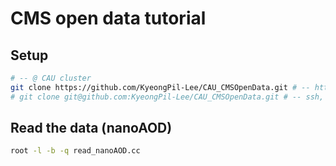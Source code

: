 # CMS open data tutorial

## Setup
```bash
# -- @ CAU cluster
git clone https://github.com/KyeongPil-Lee/CAU_CMSOpenData.git # -- https version
# git clone git@github.com:KyeongPil-Lee/CAU_CMSOpenData.git # -- ssh, if you have registered ssh key in your github account
```

## Read the data (nanoAOD)
```bash
root -l -b -q read_nanoAOD.cc
```